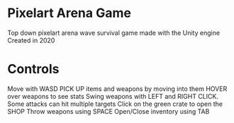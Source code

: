 # Pixelart Arena Game
 Top down pixelart arena wave survival game made with the Unity engine
 Created in 2020 

# Controls
 Move with WASD
 PICK UP items and weapons by moving into them
 HOVER over weapons to see stats
 Swing weapons with LEFT and RIGHT CLICK. Some attacks can hit multiple targets
 Click on the green crate to open the SHOP
 Throw weapons using SPACE
 Open/Close inventory using TAB
